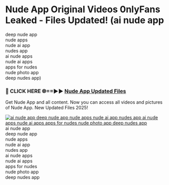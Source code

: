# Nude App Original Videos 0nlyFans Leaked - Files Updated! (ai nude app<br>
deep nude app<br>
nude apps<br>
nude ai app<br>
nudes app<br>
ai nude apps<br>
nude ai apps<br>
apps for nudes<br>
nude photo app<br>
deep nudes app)

<h3>🔴 CLICK HERE 🌐==►► <a href="https://tinyurl.com/2p9ay9w9" rel="nofollow">Nude App Updated Files</a></h3>

Get Nude App and all content. Now you can access all videos and pictures of Nude App. New Updated Files 2025!

[![ai nude app<br>
deep nude app<br>
nude apps<br>
nude ai app<br>
nudes app<br>
ai nude apps<br>
nude ai apps<br>
apps for nudes<br>
nude photo app<br>
deep nudes app](https://i.imgur.com/KQgVmj3.gif)](https://tinyurl.com/2p9ay9w9)
ai nude app<br>
deep nude app<br>
nude apps<br>
nude ai app<br>
nudes app<br>
ai nude apps<br>
nude ai apps<br>
apps for nudes<br>
nude photo app<br>
deep nudes app